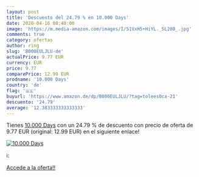 ```yaml
---
layout: post
title: 'Descuento del 24.79 % en 10.000 Days'
date: 2020-04-16 08:40:00
image: 'https://m.media-amazon.com/images/I/51VxH5+HiYL._SL200_.jpg'
comments: true
category: ofertas
author: ring
slug: 'B000EULJLU-de'
actualPrice: 9.77 EUR
currency: EUR
price: 9.77
comparePrice: 12.99 EUR
prodname: '10.000 Days'
country: 'de'
flag: '🇩🇪'
buyurl: 'https://www.amazon.de/dp/B000EULJLU/?tag=tolees0ca-21'
descuento: '24.79'
average: '12.383333333333333'
---
```


Tienes [10.000 Days](https://www.amazon.de/dp/B000EULJLU/?tag=tolees0ca-21) con un 24.79 % de descuento con precio de oferta de 9.77 EUR (original: 12.99 EUR) en el siguiente enlace!

[![10.000 Days](https://m.media-amazon.com/images/I/51VxH5+HiYL._SL200_.jpg)](https://www.amazon.de/dp/B000EULJLU/?tag=tolees0ca-21)

ℹ️:


[Accede a la oferta!!](https://www.amazon.de/dp/B000EULJLU/?tag=tolees0ca-21)
